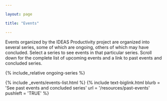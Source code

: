 ```yaml
---

layout: page

title: "Events"

---
```

Events organized by the IDEAS Productivity project are organized into several series, some of which are ongoing, others of which may have concluded.  Select a series to see events in that particular series.  Scroll down for the complete list of upcoming events and a link to past events and concluded series.

{% include_relative ongoing-series %}

<!-- Event List -->

{% include _events/events-list.html %}
{% include text-biglink.html blurb = 'See past events and concluded series' url = '/resources/past-events' pushleft = 'TRUE'
%}
